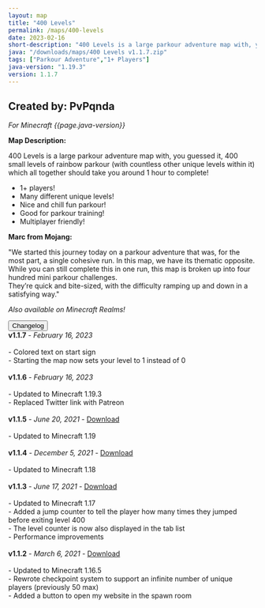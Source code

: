 ```yaml
---
layout: map
title: "400 Levels"
permalink: /maps/400-levels
date: 2023-02-16
short-description: "400 Levels is a large parkour adventure map with, you guessed it, 400 small levels of parkour!"
java: "/downloads/maps/400 Levels v1.1.7.zip"
tags: ["Parkour Adventure","1+ Players"]
java-version: "1.19.3"
version: 1.1.7
---
```

Created by: PvPqnda
-
*For Minecraft {{page.java-version}}*

**Map Description:**

400 Levels is a large parkour adventure map with, you guessed it, 400 small levels of rainbow parkour (with countless other unique levels within it) which all together should take you around 1 hour to complete!

- 1+ players!
- Many different unique levels!
- Nice and chill fun parkour!
- Good for parkour training!
- Multiplayer friendly!

**Marc from Mojang:**

"We started this journey today on a parkour adventure that was, for the most part, a single cohesive run. 
In this map, we have its thematic opposite. While you can still complete this in one run, this map is broken up into four hundred mini parkour challenges.<br>They’re quick and bite-sized, with the difficulty ramping up and down in a satisfying way."

*Also available on Minecraft Realms!*

<div id="accordion">
  <div class="card">
        <button class="card-header mb-0 btn btn-link text-decoration-none" data-toggle="collapse" data-target="#changelog" aria-expanded="false" aria-controls="changelog" id="changelogBtn">
           Changelog
        </button>
</div>

<div id="changelog" class="collapse" aria-labelledby="changelogBtn" data-parent="#accordion">
      <div class="card-body">
<b>v1.1.7</b> - <em>February 16, 2023</em><br>
<br>
- Colored text on start sign<br>
- Starting the map now sets your level to 1 instead of 0<br>
<br>
<b>v1.1.6</b> - <em>February 16, 2023</em><br>
<br>
- Updated to Minecraft 1.19.3<br>
- Replaced Twitter link with Patreon<br>
<br>
<b>v1.1.5</b> - <em>June 20, 2021</em> - <a style="text-decoration: underline;" href="/downloads/maps/old/400 Levels v1.1.5.zip" download>Download</a><br>
<br>
- Updated to Minecraft 1.19<br>
<br>
<b>v1.1.4</b> - <em>December 5, 2021</em> - <a style="text-decoration: underline;" href="/downloads/maps/old/400 Levels v1.1.4.zip" download>Download</a><br>
<br>
- Updated to Minecraft 1.18<br>
<br>
<b>v1.1.3</b> - <em>June 17, 2021</em> - <a style="text-decoration: underline;" href="/downloads/maps/old/400 Levels v1.1.3.zip" download>Download</a><br>
<br>
- Updated to Minecraft 1.17<br>
- Added a jump counter to tell the player how many times they jumped before exiting level 400<br>
- The level counter is now also displayed in the tab list<br>
- Performance improvements<br>
<br>
<b>v1.1.2</b> - <em>March 6, 2021</em> - <a style="text-decoration: underline;" href="/downloads/maps/old/400 Levels v1.1.2.zip" download>Download</a><br>
<br>
- Updated to Minecraft 1.16.5<br>
- Rewrote checkpoint system to support an infinite number of unique players (previously 50 max)<br>
- Added a button to open my website in the spawn room<br>
      </div>
    </div>
  </div>